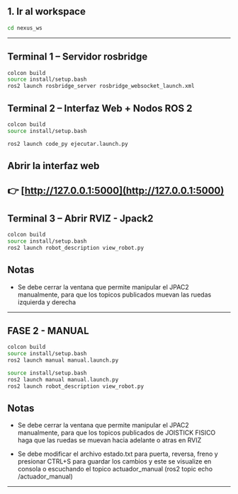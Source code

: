 
##  1. Ir al workspace

```bash
cd nexus_ws
```

---

## Terminal 1 – Servidor rosbridge
```bash
colcon build
source install/setup.bash
ros2 launch rosbridge_server rosbridge_websocket_launch.xml
```

## Terminal 2 – Interfaz Web + Nodos ROS 2

```bash
colcon build
source install/setup.bash

ros2 launch code_py ejecutar.launch.py
```

##  Abrir la interfaz web
👉 [http://127.0.0.1:5000](http://127.0.0.1:5000)
---

## Terminal 3 – Abrir RVIZ - Jpack2

```bash
colcon build
source install/setup.bash
ros2 launch robot_description view_robot.py
```

##  Notas

- Se debe cerrar la ventana que permite manipular el JPAC2 manualmente, para que los topicos publicados muevan las ruedas izquierda y derecha
---




## FASE 2 - MANUAL 

```bash
colcon build
source install/setup.bash
ros2 launch manual manual.launch.py

```

```bash
source install/setup.bash
ros2 launch manual manual.launch.py
ros2 launch robot_description view_robot.py
```

##  Notas

- Se debe cerrar la ventana que permite manipular el JPAC2 manualmente, para que los topicos publicados de JOISTICK FISICO haga que las ruedas se muevan hacia adelante o atras en RVIZ

- Se debe modificar el archivo estado.txt para puerta, reversa, freno y presionar CTRL+S para guardar los cambios y este se visualize en consola o escuchando el topico actuador_manual (ros2 topic echo /actuador_manual)
---
